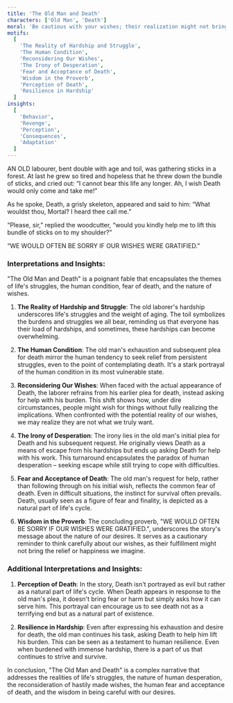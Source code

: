 ```yaml
---
title: 'The Old Man and Death'
characters: ['Old Man', 'Death']
moral: 'Be cautious with your wishes; their realization might not bring the relief or happiness expected.'
motifs:
  [
    'The Reality of Hardship and Struggle',
    'The Human Condition',
    'Reconsidering Our Wishes',
    'The Irony of Desperation',
    'Fear and Acceptance of Death',
    'Wisdom in the Proverb',
    'Perception of Death',
    'Resilience in Hardship'
  ]
insights:
  [
    'Behavior',
    'Revenge',
    'Perception',
    'Consequences',
    'Adaptation'
  ]
---
```


AN OLD labourer, bent double with age and toil, was gathering sticks in a forest. At last he grew so tired and hopeless that he threw down the bundle of sticks, and cried out: “I cannot bear this life any longer. Ah, I wish Death would only come and take me!”

As he spoke, Death, a grisly skeleton, appeared and said to him: “What wouldst thou, Mortal? I heard thee call me.”

“Please, sir,” replied the woodcutter, “would you kindly help me to lift this bundle of sticks on to my shoulder?”

“WE WOULD OFTEN BE SORRY IF OUR WISHES WERE GRATIFIED.”

### Interpretations and Insights:

"The Old Man and Death" is a poignant fable that encapsulates the themes of life's struggles, the human condition, fear of death, and the nature of wishes.

1. **The Reality of Hardship and Struggle**: The old laborer's hardship underscores life's struggles and the weight of aging. The toil symbolizes the burdens and struggles we all bear, reminding us that everyone has their load of hardships, and sometimes, these hardships can become overwhelming.

2. **The Human Condition**: The old man's exhaustion and subsequent plea for death mirror the human tendency to seek relief from persistent struggles, even to the point of contemplating death. It's a stark portrayal of the human condition in its most vulnerable state.

3. **Reconsidering Our Wishes**: When faced with the actual appearance of Death, the laborer refrains from his earlier plea for death, instead asking for help with his burden. This shift shows how, under dire circumstances, people might wish for things without fully realizing the implications. When confronted with the potential reality of our wishes, we may realize they are not what we truly want.

4. **The Irony of Desperation**: The irony lies in the old man's initial plea for Death and his subsequent request. He originally views Death as a means of escape from his hardships but ends up asking Death for help with his work. This turnaround encapsulates the paradox of human desperation – seeking escape while still trying to cope with difficulties.

5. **Fear and Acceptance of Death**: The old man's request for help, rather than following through on his initial wish, reflects the common fear of death. Even in difficult situations, the instinct for survival often prevails. Death, usually seen as a figure of fear and finality, is depicted as a natural part of life's cycle.

6. **Wisdom in the Proverb**: The concluding proverb, "WE WOULD OFTEN BE SORRY IF OUR WISHES WERE GRATIFIED.", underscores the story's message about the nature of our desires. It serves as a cautionary reminder to think carefully about our wishes, as their fulfillment might not bring the relief or happiness we imagine.

### Additional Interpretations and Insights:

1. **Perception of Death**: In the story, Death isn't portrayed as evil but rather as a natural part of life's cycle. When Death appears in response to the old man's plea, it doesn't bring fear or harm but simply asks how it can serve him. This portrayal can encourage us to see death not as a terrifying end but as a natural part of existence.

2. **Resilience in Hardship**: Even after expressing his exhaustion and desire for death, the old man continues his task, asking Death to help him lift his burden. This can be seen as a testament to human resilience. Even when burdened with immense hardship, there is a part of us that continues to strive and survive.

In conclusion, "The Old Man and Death" is a complex narrative that addresses the realities of life's struggles, the nature of human desperation, the reconsideration of hastily made wishes, the human fear and acceptance of death, and the wisdom in being careful with our desires.
